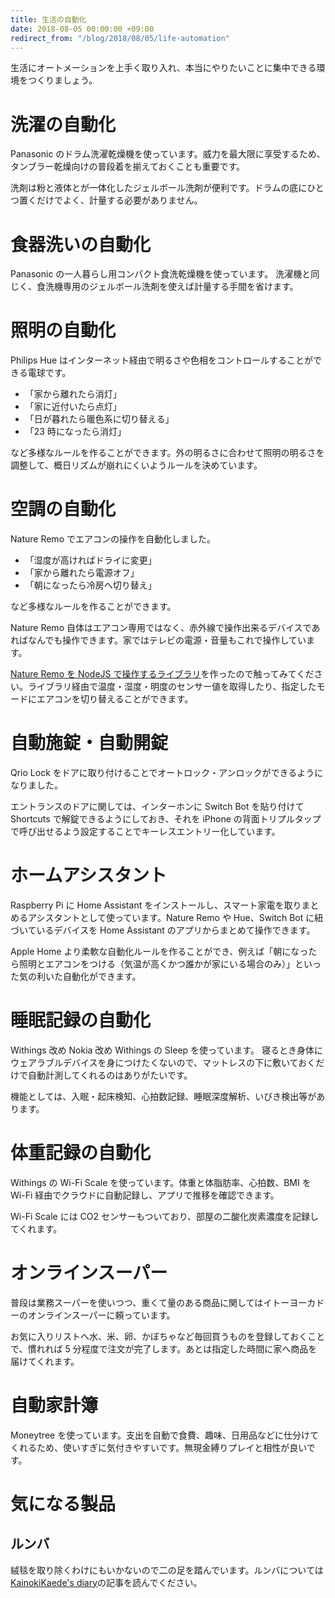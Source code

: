 ```yaml
---
title: 生活の自動化
date: 2018-08-05 00:00:00 +09:00
redirect_from: "/blog/2018/08/05/life-automation"
---
```


生活にオートメーションを上手く取り入れ、本当にやりたいことに集中できる環境をつくりましょう。

# 洗濯の自動化

Panasonic のドラム洗濯乾燥機を使っています。威力を最大限に享受するため、タンブラー乾燥向けの普段着を揃えておくことも重要です。

洗剤は粉と液体とが一体化したジェルボール洗剤が便利です。ドラムの底にひとつ置くだけでよく、計量する必要がありません。

# 食器洗いの自動化

Panasonic の一人暮らし用コンパクト食洗乾燥機を使っています。
洗濯機と同じく、食洗機専用のジェルボール洗剤を使えば計量する手間を省けます。

# 照明の自動化

Philips Hue はインターネット経由で明るさや色相をコントロールすることができる電球です。

- 「家から離れたら消灯」
- 「家に近付いたら点灯」
- 「日が暮れたら暖色系に切り替える」
- 「23 時になったら消灯」

など多様なルールを作ることができます。外の明るさに合わせて照明の明るさを調整して、概日リズムが崩れにくいようルールを決めています。

# 空調の自動化

Nature Remo でエアコンの操作を自動化しました。

- 「湿度が高ければドライに変更」
- 「家から離れたら電源オフ」
- 「朝になったら冷房へ切り替え」

など多様なルールを作ることができます。

Nature Remo 自体はエアコン専用ではなく、赤外線で操作出来るデバイスであればなんでも操作できます。家ではテレビの電源・音量もこれで操作しています。

[Nature Remo を NodeJS で操作するライブラリ](https://github.com/uetchy/nature-remo)を作ったので触ってみてください。ライブラリ経由で温度・湿度・明度のセンサー値を取得したり、指定したモードにエアコンを切り替えることができます。

# 自動施錠・自動開錠

Qrio Lock をドアに取り付けることでオートロック・アンロックができるようになりました。

エントランスのドアに関しては、インターホンに Switch Bot を貼り付けて Shortcuts で解錠できるようにしておき、それを iPhone の背面トリプルタップで呼び出せるよう設定することでキーレスエントリー化しています。

# ホームアシスタント

Raspberry Pi に Home Assistant をインストールし、スマート家電を取りまとめるアシスタントとして使っています。Nature Remo や Hue、Switch Bot に紐づいているデバイスを Home Assistant のアプリからまとめて操作できます。

Apple Home より柔軟な自動化ルールを作ることができ、例えば「朝になったら照明とエアコンをつける（気温が高くかつ誰かが家にいる場合のみ）」といった気の利いた自動化ができます。

# 睡眠記録の自動化

Withings 改め Nokia 改め Withings の Sleep を使っています。
寝るとき身体にウェアラブルデバイスを身につけたくないので、マットレスの下に敷いておくだけで自動計測してくれるのはありがたいです。

機能としては、入眠・起床検知、心拍数記録、睡眠深度解析、いびき検出等があります。

# 体重記録の自動化

Withings の Wi-Fi Scale を使っています。体重と体脂肪率、心拍数、BMI を Wi-Fi 経由でクラウドに自動記録し、アプリで推移を確認できます。

Wi-Fi Scale には CO2 センサーもついており、部屋の二酸化炭素濃度を記録してくれます。

# オンラインスーパー

普段は業務スーパーを使いつつ、重くて量のある商品に関してはイトーヨーカドーのオンラインスーパーに頼っています。

お気に入りリストへ水、米、卵、かぼちゃなど毎回買うものを登録しておくことで、慣れれば 5 分程度で注文が完了します。あとは指定した時間に家へ商品を届けてくれます。

# 自動家計簿

Moneytree を使っています。支出を自動で食費、趣味、日用品などに仕分けてくれるため、使いすぎに気付きやすいです。無現金縛りプレイと相性が良いです。

# 気になる製品

## ルンバ

絨毯を取り除くわけにもいかないので二の足を踏んでいます。ルンバについては[KainokiKaede's diary](http://kainokikaede.hatenablog.com/entry/2018/07/24/185452)の記事を読んでください。
